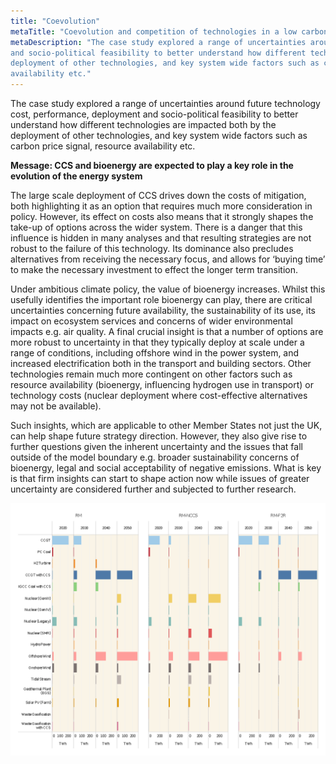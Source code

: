 ```yaml
---
title: "Coevolution"
metaTitle: "Coevolution and competition of technologies in a low carbon system: a UK case study"
metaDescription: "The case study explored a range of uncertainties around future technology cost, performance, deployment
and socio-political feasibility to better understand how different technologies are impacted both by the
deployment of other technologies, and key system wide factors such as carbon price signal, resource
availability etc."
---
```


The case study explored a range of uncertainties around future technology cost, performance, deployment
and socio-political feasibility to better understand how different technologies are impacted both by the
deployment of other technologies, and key system wide factors such as carbon price signal, resource
availability etc.

**Message: CCS and bioenergy are expected to play a key role in the evolution of the energy system**

The large scale deployment of CCS drives down the costs of mitigation, both highlighting it as an option that
requires much more consideration in policy. However, its effect on costs also means that it strongly shapes
the take-up of options across the wider system. There is a danger that this influence is hidden in many
analyses and that resulting strategies are not robust to the failure of this technology. Its dominance also
precludes alternatives from receiving the necessary focus, and allows for ‘buying time’ to make the necessary
investment to effect the longer term transition.

Under ambitious climate policy, the value of bioenergy increases. Whilst this usefully identifies the important
role bioenergy can play, there are critical uncertainties concerning future availability, the sustainability of its
use, its impact on ecosystem services and concerns of wider environmental impacts e.g. air quality. A final
crucial insight is that a number of options are more robust to uncertainty in that they typically deploy at scale
under a range of conditions, including offshore wind in the power system, and increased electrification both
in the transport and building sectors. Other technologies remain much more contingent on other factors such
as resource availability (bioenergy, influencing hydrogen use in transport) or technology costs (nuclear
deployment where cost-effective alternatives may not be available).

Such insights, which are applicable to other Member States not just the UK, can help shape future strategy
direction. However, they also give rise to further questions given the inherent uncertainty and the issues that
fall outside of the model boundary e.g. broader sustainability concerns of bioenergy, legal and social
acceptability of negative emissions. What is key is that firm insights can start to shape action now while issues
of greater uncertainty are considered further and subjected to further research.

![Median generation levels across power sector technologies between 2020 & 2050](./coevolution.png)

